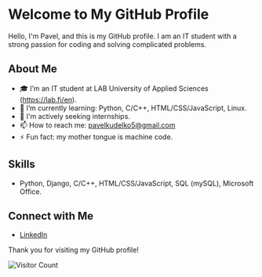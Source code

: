 # Welcome to My GitHub Profile

Hello, I'm Pavel, and this is my GitHub profile. I am an IT student with a strong passion for coding and solving complicated
problems.

## About Me

- :mortar_board: I’m an IT student at LAB University of Applied Sciences (https://lab.fi/en).
- 🌱 I’m currently learning: Python, C/C++, HTML/CSS/JavaScript, Linux.
- :briefcase: I'm actively seeking internships.
- 📫 How to reach me: pavelkudelko5@gmail.com
- ⚡ Fun fact: my mother tongue is machine code.

## Skills

- Python, Django, C/C++, HTML/CSS/JavaScript, SQL (mySQL), Microsoft Office.


## Connect with Me

- [LinkedIn](https://www.linkedin.com/in/pavel-kudelko-a29066295/)
  

Thank you for visiting my GitHub profile!

![Visitor Count](https://visitor-badge.laobi.icu/badge?page_id=your_username.your_username)
